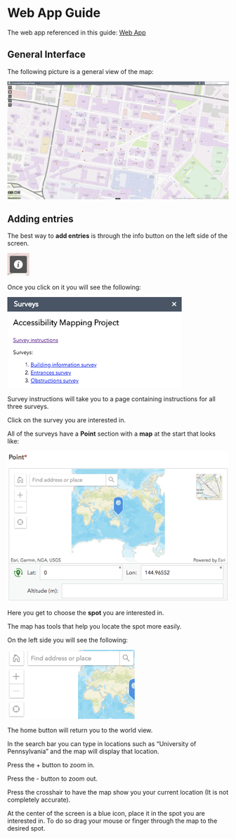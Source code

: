 # Web App Guide

The web app referenced in this guide: [Web App](https://upenn.maps.arcgis.com/apps/webappviewer/index.html?id=5d1072b3e8494466bb7c2f4adbf628c3)

## General Interface

The following picture is a general view of the map:

![General Interface](Images/GeneralMapView.png)

## Adding entries

The best way to **add entries** is through the info button on the left side of the screen.

![Info Button](Images/InfoButton.png)

Once you click on it you will see the following:

![Info Button Clicked](Images/InfoButtonClicked.png)

Survey instructions will take you to a page containing instructions for all three surveys.

Click on the survey you are interested in. 

All of the surveys have a **Point** section with a **map** at the start that looks like:

![Point Survey](Images/PointSurvey.png)

Here you get to choose the **spot** you are interested in. 

The map has tools that help you locate the spot more easily. 

On the left side you will see the following:

![Point Survey Left Side](Images/PointSurveyLeftSide.png)

The home button will return you to the world view.

In the search bar you can type in locations such as “University of Pennsylvania” and the map will display that location.

Press the + button to zoom in.

Press the - button to zoom out.

Press the crosshair to have the map show you your current location (It is not completely accurate).

At the center of the screen is a blue icon, place it in the spot you are interested in. To do so drag your mouse or finger through the map to the desired spot. 
